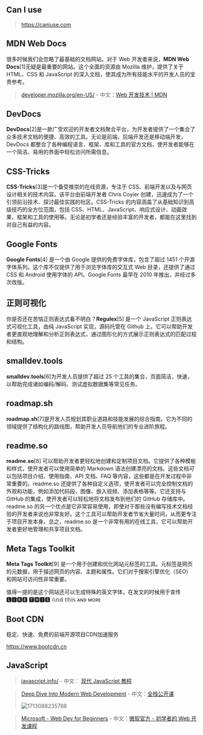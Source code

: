 ## Can I use

> https://caniuse.com

## MDN Web Docs

很多时候我们会忽略了最基础的文档网站，对于 Web 开发者来说，**MDN Web Docs**[1]无疑是最重要的网站。这个全面的资源由 Mozilla 维护，提供了关于 HTML、CSS 和 JavaScript 的深入文档，使其成为所有技能水平的开发人员的宝贵参考。

> [developer.mozilla.org/en-US/](https://link.juejin.cn/?target=https%3A%2F%2Fdeveloper.mozilla.org%2Fen-US%2F) - 中文：[Web 开发技术 | MDN](https://link.juejin.cn/?target=https%3A%2F%2Fdeveloper.mozilla.org%2Fzh-CN%2Fdocs%2FWeb)

## DevDocs

**DevDocs**[2]是一款广受欢迎的开发者文档聚合平台，为开发者提供了一个集合了众多技术文档的便捷、高效的工具。无论是前端、后端开发还是移动端开发，DevDocs 都整合了各种编程语言、框架、库和工具的官方文档，使开发者能够在一个简洁、易用的界面中轻松访问所需信息。

## CSS-Tricks

**CSS-Tricks**[3]是一个备受推崇的在线资源，专注于 CSS、前端开发以及与网页设计相关的技术内容。该平台由前端开发者 Chris Coyier 创建，迅速成为了一个引领前沿技术、探讨最佳实践的社区。CSS-Tricks 的内容涵盖了从基础知识到高级技巧的全方位范围，包括 CSS、HTML、JavaScript、响应式设计、动画效果、框架和工具的使用等。无论是初学者还是经验丰富的开发者，都能在这里找到对自己有益的内容。

## Google Fonts

**Google Fonts**[4] 是一个由 Google 提供的免费字体库，包含了超过 1451 个开源字体系列。这个库不仅提供了用于浏览字体库的交互式 Web 目录，还提供了通过 CSS 和 Android 使用字体的 API。Google Fonts 最早在 2010 年推出，并经过多次改版。

## 正则可视化

你是否还在苦恼正则表达式看不明白？**Regulex**[5] 是一个 JavaScript 正则表达式可视化工具，由纯 JavaScript 实现，源码托管在 Github 上。它可以帮助开发者更直观地理解和分析正则表达式，通过图形化的方式展示正则表达式的匹配过程和结构。

## smalldev.tools

**smalldev.tools**[6]为开发人员提供了超过 25 个工具的集合，页面简洁，快速，以帮助完成诸如编码/解码、测试虚拟数据集等常见任务。

## roadmap.sh

**roadmap.sh**[7]是开发人员规划其职业道路和技能发展的综合指南。它为不同的领域提供了结构化的路线图，帮助开发人员导航他们的专业进阶旅程。

## readme.so

**readme.so**[8] 可以帮助开发者更轻松地创建和定制项目文档。它提供了各种模板和样式，使开发者可以使用简单的 Markdown 语法创建漂亮的文档。这些文档可以包括项目介绍、使用指南、API 文档、FAQ 等内容，这些都是在开发过程中非常重要的。readme.so 还提供了各种自定义选项，使开发者可以完全控制文档的外观和功能，例如添加代码段、图像、嵌入视频、添加表格等等。它还支持与 GitHub 的集成，使开发者可以轻松地将文档发布到他们的 GitHub 存储库中。readme.so 的另一个优点是它非常容易使用，即使对于那些没有编写技术文档经验的开发者来说也非常友好。这个工具可以帮助开发者节省大量时间，从而更专注于项目开发本身。总之，readme.so 是一个非常有用的在线工具，它可以帮助开发者更好地管理和共享项目文档。

## Meta Tags Toolkit

**Meta Tags Toolkit**[9] 是一个用于创建和优化网站元标签的工具。元标签是网页的元数据，用于描述网页的内容、主题和属性。它们对于搜索引擎优化（SEO）和网站可访问性非常重要。

值得一提的是这个网站还可以生成特殊的英文字体，在发文的时候用于宣传 🅻🅸🅺🅴 🆃🅷🅸🆂 𝔸𝕟𝕕 𝕥𝕙𝕚𝕤 ᴀɴᴅ ᴍᴏʀᴇ

## Boot CDN

稳定、快速、免费的前端开源项目CDN加速服务

https://www.bootcdn.cn

## JavaScript

> [javascript.info/](https://link.juejin.cn/?target=https%3A%2F%2Fjavascript.info%2F) - 中文： [现代 JavaScript 教程](https://link.juejin.cn/?target=https%3A%2F%2Fzh.javascript.info%2F)



> [Deep Dive Into Modern Web Development](https://link.juejin.cn/?target=https%3A%2F%2Ffullstackopen.com%2Fen%2F) - 中文：[全栈公开课](https://link.juejin.cn/?target=https%3A%2F%2Ffullstackopen.com%2Fzh%2F)
>
> ![1713088235788](C:\Users\Administrator\AppData\Roaming\Typora\typora-user-images\1713088235788.png)

> [Microsoft - Web Dev for Beginners](https://link.juejin.cn/?target=https%3A%2F%2Fmicrosoft.github.io%2FWeb-Dev-For-Beginners%2F%23%2F) - 中文：[微软官方 - 初学者的 Web 开发课程](https://link.juejin.cn/?target=https%3A%2F%2Fmicrosoft.github.io%2FWeb-Dev-For-Beginners%2F%23%2FREADME.zh-cn)

